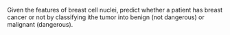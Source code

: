Given the features of breast cell nuclei, predict whether a patient has breast cancer or not by classifying ithe tumor into benign (not dangerous) or malignant (dangerous).
